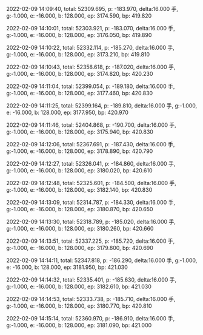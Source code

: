 2022-02-09 14:09:40, total: 52309.695, p: -183.970, delta:16.000 手, g:-1.000, e: -16.000, b: 128.000, ep: 3174.590, bp: 419.820

2022-02-09 14:10:01, total: 52303.921, p: -183.070, delta:16.000 手, g:-1.000, e: -16.000, b: 128.000, ep: 3176.050, bp: 419.890

2022-02-09 14:10:22, total: 52332.114, p: -185.270, delta:16.000 手, g:-1.000, e: -16.000, b: 128.000, ep: 3173.210, bp: 419.810

2022-02-09 14:10:43, total: 52358.618, p: -187.020, delta:16.000 手, g:-1.000, e: -16.000, b: 128.000, ep: 3174.820, bp: 420.230

2022-02-09 14:11:04, total: 52399.054, p: -189.180, delta:16.000 手, g:-1.000, e: -16.000, b: 128.000, ep: 3177.460, bp: 420.830

2022-02-09 14:11:25, total: 52399.164, p: -189.810, delta:16.000 手, g:-1.000, e: -16.000, b: 128.000, ep: 3177.950, bp: 420.970

2022-02-09 14:11:46, total: 52404.868, p: -190.700, delta:16.000 手, g:-1.000, e: -16.000, b: 128.000, ep: 3175.940, bp: 420.830

2022-02-09 14:12:06, total: 52367.691, p: -187.430, delta:16.000 手, g:-1.000, e: -16.000, b: 128.000, ep: 3178.890, bp: 420.790

2022-02-09 14:12:27, total: 52326.041, p: -184.860, delta:16.000 手, g:-1.000, e: -16.000, b: 128.000, ep: 3180.020, bp: 420.610

2022-02-09 14:12:48, total: 52325.601, p: -184.500, delta:16.000 手, g:-1.000, e: -16.000, b: 128.000, ep: 3182.140, bp: 420.830

2022-02-09 14:13:09, total: 52314.787, p: -184.330, delta:16.000 手, g:-1.000, e: -16.000, b: 128.000, ep: 3180.870, bp: 420.650

2022-02-09 14:13:30, total: 52318.789, p: -185.020, delta:16.000 手, g:-1.000, e: -16.000, b: 128.000, ep: 3180.260, bp: 420.660

2022-02-09 14:13:51, total: 52337.225, p: -185.720, delta:16.000 手, g:-1.000, e: -16.000, b: 128.000, ep: 3179.800, bp: 420.690

2022-02-09 14:14:11, total: 52347.818, p: -186.290, delta:16.000 手, g:-1.000, e: -16.000, b: 128.000, ep: 3181.950, bp: 421.030

2022-02-09 14:14:32, total: 52335.401, p: -185.630, delta:16.000 手, g:-1.000, e: -16.000, b: 128.000, ep: 3182.610, bp: 421.030

2022-02-09 14:14:53, total: 52333.738, p: -185.710, delta:16.000 手, g:-1.000, e: -16.000, b: 128.000, ep: 3180.770, bp: 420.810

2022-02-09 14:15:14, total: 52360.970, p: -186.910, delta:16.000 手, g:-1.000, e: -16.000, b: 128.000, ep: 3181.090, bp: 421.000